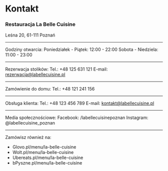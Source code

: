 # Kontakt

### Restauracja La Belle Cuisine
Leśna 20, 61-111 Poznań

---
Godziny otwarcia:
Poniedziałek - Piątek: 12:00 - 22:00
Sobota - Niedziela: 11:00 - 23:00

---
Rezerwacja stolików:
Tel.: +48 125 631 121
E-mail: rezerwacja@labellecuisine.pl

---
Zamówienie do domu:
Tel.: +48 121 241 156

---
Obsługa klienta:
Tel.: +48 123 456 789
E-mail: kontakt@labellecuisine.pl

---
Media społecznościowe:
Facebook: /labellecuisinepoznan
Instagram: @labellecuisine_poznan

---
Zamówisz również na:
- Glovo.pl/menu/la-belle-cuisine
- Wolt.pl/menu/la-belle-cuisine
- Ubereats.pl/menu/la-belle-cuisine
- bPyszne.pl/menu/la-belle-cuisine
